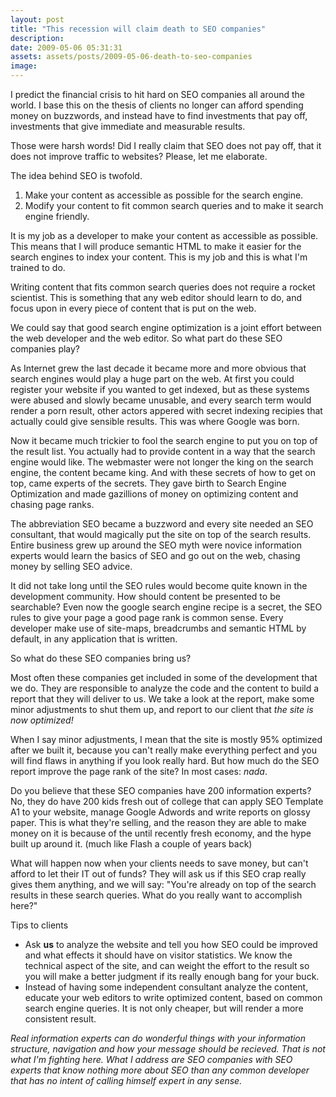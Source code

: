 ```yaml
---
layout: post
title: "This recession will claim death to SEO companies"
description:
date: 2009-05-06 05:31:31
assets: assets/posts/2009-05-06-death-to-seo-companies
image: 
---
```


I predict the financial crisis to hit hard on SEO companies all around the world. I base this on the thesis of clients no longer can afford spending money on buzzwords, and instead have to find investments that pay off, investments that give immediate and measurable results.

Those were harsh words! Did I really claim that SEO does not pay off, that it does not improve traffic to websites? Please, let me elaborate.

The idea behind SEO is twofold.
<ol>
 <li>Make your content as accessible as possible for the search engine.</li>
 <li>Modify your content to fit common search queries and to make it search engine friendly.</li>
</ol>
It is my job as a developer to make your content as accessible as possible. This means that I will produce semantic HTML to make it easier for the search engines to index your content. This is my job and this is what I'm trained to do.

Writing content that fits common search queries does not require a rocket scientist. This is something that any web editor should learn to do, and focus upon in every piece of content that is put on the web.

We could say that good search engine optimization is a joint effort between the web developer and the web editor. So what part do these SEO companies play?

As Internet grew the last decade it became more and more obvious that search engines would play a huge part on the web. At first you could register your website if you wanted to get indexed, but as these systems were abused and slowly became unusable, and every search term would render a porn result, other actors appered with secret indexing recipies that actually could give sensible results. This was where Google was born.

Now it became much trickier to fool the search engine to put you on top of the result list. You actually had to provide content in a way that the search engine would like. The webmaster were not longer the king on the search engine, the content became king. And with these secrets of how to get on top, came experts of the secrets. They gave birth to Search Engine Optimization and made gazillions of money on optimizing content and chasing page ranks.

The abbreviation SEO became a buzzword and every site needed an SEO consultant, that would magically put the site on top of the search results. Entire business grew up around the SEO myth were novice information experts would learn the basics of SEO and go out on the web, chasing money by selling SEO advice.

It did not take long until the SEO rules would become quite known in the development community. How should content be presented to be searchable? Even now the google search engine recipe is a secret, the SEO rules to give your page a good page rank is common sense. Every developer make use of site-maps, breadcrumbs and semantic HTML by default, in any application that is written.

So what do these SEO companies bring us?

Most often these companies get included in some of the development that we do. They are responsible to analyze the code and the content to build a report that they will deliver to us. We take a look at the report, make some minor adjustments to shut them up, and report to our client that <em>the site is now optimized</em><em>!</em>

When I say minor adjustments, I mean that the site is mostly 95% optimized after we built it, because you can't really make everything perfect and you will find flaws in anything if you look really hard. But how much do the SEO report improve the page rank of the site? In most cases: <em>nada</em>.

Do you believe that these SEO companies have 200 information experts? No, they do have 200 kids fresh out of college that can apply SEO Template A1 to your website, manage Google Adwords and write reports on glossy paper. This is what they're selling, and the reason they are able to make money on it is because of the until recently fresh economy, and the hype built up around it. (much like Flash a couple of years back)

What will happen now when your clients needs to save money, but can't afford to let their IT out of funds? They will ask us if this SEO crap really gives them anything, and we will say: "You're already on top of the search results in these search queries. What do you really want to accomplish here?"

Tips to clients
<ul>
 <li>Ask <strong>us</strong> to analyze the website and tell you how SEO could be improved and what effects it should have on visitor statistics. We know the technical aspect of the site, and can weight the effort to the result so you will make a better judgment if its really enough bang for your buck.</li>
 <li>Instead of having some independent consultant analyze the content, educate your web editors to write optimized content, based on common search engine queries. It is not only cheaper, but will render a more consistent result.</li>
</ul>
<address>Real information experts can do wonderful things with your information structure, navigation and how your message should be recieved. That is not what I'm fighting here. What I address are SEO companies with SEO experts that know nothing more about SEO than any common developer that has no intent of calling himself expert in any sense.</address>
